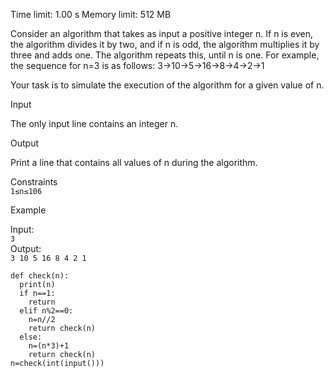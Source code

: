 Time limit: 1.00 s Memory limit: 512 MB

Consider an algorithm that takes as input a positive integer n. If n is even, the algorithm divides it by two, and if n is odd, the algorithm multiplies it by three and adds one. The algorithm repeats this, until n is one. For example, the sequence for n=3 is as follows:
3→10→5→16→8→4→2→1

Your task is to simulate the execution of the algorithm for a given value of n.

Input

The only input line contains an integer n.

Output

Print a line that contains all values of n during the algorithm.

Constraints<br>
`1≤n≤106`

Example

Input:<br>
`3`<br>
Output:<br>
`3 10 5 16 8 4 2 1`

```
def check(n):
  print(n)
  if n==1:
    return
  elif n%2==0:
    n=n//2 
    return check(n)
  else:
    n=(n*3)+1
    return check(n)
n=check(int(input()))
```
